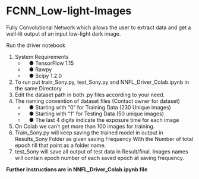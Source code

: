 # FCNN_Low-light-Images
Fully Convolutional Network which allows the user to extract data and get a well-lit output of an input low-light dark image.

Run the driver notebook
<ol>
<li> System Requirements
	<ul>
	<li><t>&ensp;&ensp;● TensorFlow 1.15
	<li><t>&ensp;&ensp;● Rawpy
	<li><t>&ensp;&ensp;● Scipy 1.2.0
	</ul>
<li> To run put train_Sony.py, test_Sony.py and NNFL_Driver_Colab.ipynb in the same Directory
<li> Edit the dataset path in both .py files according to your need.
<li> The naming convention of dataset files (Contact owner for dataset)
	<ul>
	<li>&ensp;&ensp;● Starting with “0” for Training Data (230 Unique images)
	<li>&ensp;&ensp;● Starting with “1” for Testing Data (50 unique images)
	<li>&ensp;&ensp;● The last 4 digits indicate the exposure time for each image
	</ul>
<li> On Colab we can’t get more than 100 images for training.
<li>Train_Sony.py will keep saving the trained model in output in Results_Sony Folder as given saving Frequency With the Number of total epoch till that point as a folder name.
<li>test_Sony will save all output of test data in Result/final. Images names will contain epoch number of each saved epoch at saving frequency.
</ol>
<b>Further Instructions are in NNFL_Driver_Colab.ipynb file
